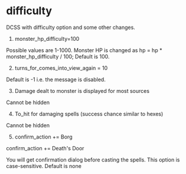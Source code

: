 # difficulty
DCSS with difficulty option and some other changes.

1) monster_hp_difficulty=100

Possible values are 1-1000. Monster HP is changed as hp = hp * monster_hp_difficulty / 100;
Default is 100.

2) turns_for_comes_into_view_again = 10

Default is -1 i.e. the message is disabled.

3) Damage dealt to monster is displayed for most sources

Cannot be hidden

4) To_hit for damaging spells (success chance similar to hexes)

Cannot be hidden

5) confirm_action += Borg

confirm_action += Death's Door

You will get confirmation dialog before casting the spells. This option is case-sensitive.
Default is none
